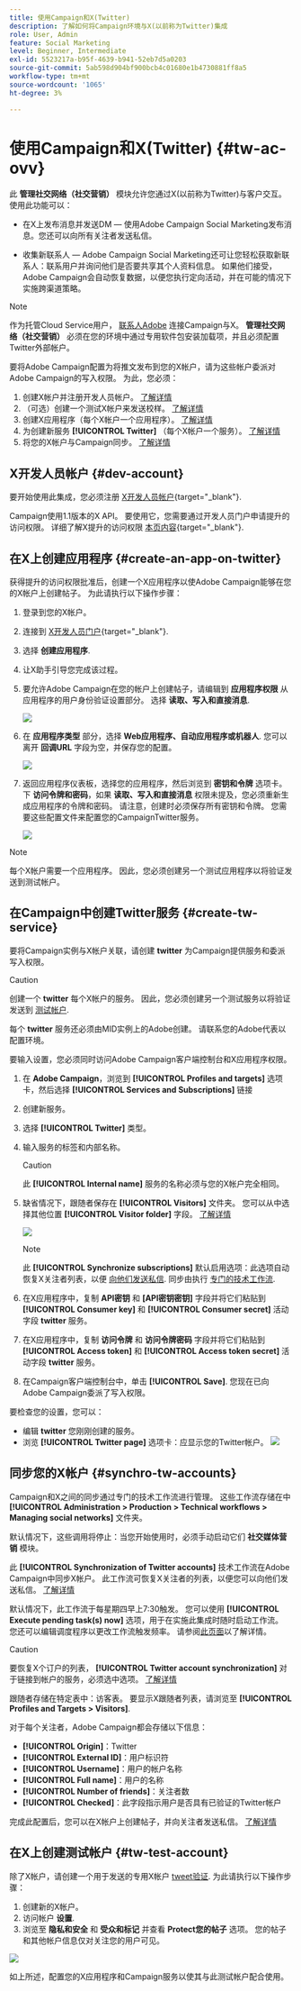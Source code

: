 ```yaml
---
title: 使用Campaign和X(Twitter)
description: 了解如何将Campaign环境与X(以前称为Twitter)集成
role: User, Admin
feature: Social Marketing
level: Beginner, Intermediate
exl-id: 5523217a-b95f-4639-b941-52eb7d5a0203
source-git-commit: 5ab598d904bf900bcb4c01680e1b4730881ff8a5
workflow-type: tm+mt
source-wordcount: '1065'
ht-degree: 3%

---
```


# 使用Campaign和X(Twitter) {#tw-ac-ovv}

此 **管理社交网络（社交营销）** 模块允许您通过X(以前称为Twitter)与客户交互。 使用此功能可以：

* 在X上发布消息并发送DM — 使用Adobe Campaign Social Marketing发布消息。您还可以向所有关注者发送私信。

* 收集新联系人 — Adobe Campaign Social Marketing还可让您轻松获取新联系人：联系用户并询问他们是否要共享其个人资料信息。 如果他们接受，Adobe Campaign会自动恢复数据，以便您执行定向活动，并在可能的情况下实施跨渠道策略。


>[!NOTE]
>
>作为托管Cloud Service用户， [联系人Adobe](../start/campaign-faq.md#support) 连接Campaign与X。  **管理社交网络（社交营销）** 必须在您的环境中通过专用软件包安装加载项，并且必须配置Twitter外部帐户。


要将Adobe Campaign配置为将推文发布到您的X帐户，请为这些帐户委派对Adobe Campaign的写入权限。 为此，您必须：

1. 创建X帐户并注册开发人员帐户。 [了解详情](#dev-account)
1. （可选）创建一个测试X帐户来发送校样。 [了解详情](#tw-test-account)
1. 创建X应用程序（每个X帐户一个应用程序）。 [了解详情](#create-an-app-on-twitter)
1. 为创建新服务 **[!UICONTROL Twitter]** （每个X帐户一个服务）。 [了解详情](#create-tw-service)
1. 将您的X帐户与Campaign同步。 [了解详情](#synchro-tw-accounts)

## X开发人员帐户 {#dev-account}

要开始使用此集成，您必须注册 [X开发人员帐户](https://developer.twitter.com){target="_blank"}.

Campaign使用1.1版本的X API。 要使用它，您需要通过开发人员门户申请提升的访问权限。 详细了解X提升的访问权限 [本页内容](https://developer.twitter.com/en/portal/products/elevated){target="_blank"}.

## 在X上创建应用程序 {#create-an-app-on-twitter}

获得提升的访问权限批准后，创建一个X应用程序以使Adobe Campaign能够在您的X帐户上创建帖子。 为此请执行以下操作步骤：

1. 登录到您的X帐户。
1. 连接到 [X开发人员门户](https://developer.twitter.com/en/apps){target="_blank"}.
1. 选择 **创建应用程序**.
1. 让X助手引导您完成该过程。
1. 要允许Adobe Campaign在您的帐户上创建帖子，请编辑到 **应用程序权限** 从应用程序的用户身份验证设置部分。 选择 **读取、写入和直接消息**.

   ![](assets/tw-permissions.png)

1. 在 **应用程序类型** 部分，选择 **Web应用程序、自动应用程序或机器人**. 您可以离开 **回调URL** 字段为空，并保存您的配置。

   ![](assets/tw-app-type.png)

1. 返回应用程序仪表板，选择您的应用程序，然后浏览到 **密钥和令牌** 选项卡。 下 **访问令牌和密码**，如果 **读取、写入和直接消息** 权限未提及，您必须重新生成应用程序的令牌和密码。 请注意，创建时必须保存所有密钥和令牌。 您需要这些配置文件来配置您的CampaignTwitter服务。

   ![](assets/tw-permissions-check.png)


>[!NOTE]
>
>每个X帐户需要一个应用程序。 因此，您必须创建另一个测试应用程序以将验证发送到测试帐户。
>

## 在Campaign中创建Twitter服务 {#create-tw-service}

要将Campaign实例与X帐户关联，请创建 **twitter** 为Campaign提供服务和委派写入权限。

>[!CAUTION]
>
>创建一个 **twitter** 每个X帐户的服务。 因此，您必须创建另一个测试服务以将验证发送到 [测试帐户](#tw-test-account).
>
>每个 **twitter** 服务还必须由MID实例上的Adobe创建。 请联系您的Adobe代表以配置环境。
>

要输入设置，您必须同时访问Adobe Campaign客户端控制台和X应用程序权限。

1. 在 **Adobe Campaign**，浏览到 **[!UICONTROL Profiles and targets]** 选项卡，然后选择 **[!UICONTROL Services and Subscriptions]** 链接
1. 创建新服务。
1. 选择 **[!UICONTROL Twitter]** 类型。
1. 输入服务的标签和内部名称。

   >[!CAUTION]
   >
   >此 **[!UICONTROL Internal name]** 服务的名称必须与您的X帐户完全相同。
   >

1. 缺省情况下，跟随者保存在 **[!UICONTROL Visitors]** 文件夹。 您可以从中选择其他位置 **[!UICONTROL Visitor folder]** 字段。 [了解详情](../send/twitter.md#direct-tw-messages)

   ![](assets/tw-service-in-ac.png)

   >[!NOTE]
   >
   >此 **[!UICONTROL Synchronize subscriptions]** 默认启用选项：此选项自动恢复X关注者列表，以便 [向他们发送私信](../send/twitter.md#direct-tw-messages). 同步由执行 [专门的技术工作流](#synchro-tw-accounts).

1. 在X应用程序中，复制 **API密钥** 和 **[API密钥密钥]** 字段并将它们粘贴到 **[!UICONTROL Consumer key]** 和 **[!UICONTROL Consumer secret]** 活动字段 **twitter** 服务。

1. 在X应用程序中，复制 **访问令牌** 和 **访问令牌密码** 字段并将它们粘贴到 **[!UICONTROL Access token]** 和 **[!UICONTROL Access token secret]** 活动字段 **twitter** 服务。

1. 在Campaign客户端控制台中，单击 **[!UICONTROL Save]**. 您现在已向Adobe Campaign委派了写入权限。

要检查您的设置，您可以：

* 编辑 **twitter** 您刚刚创建的服务。
* 浏览 **[!UICONTROL Twitter page]** 选项卡：应显示您的Twitter帐户。
  ![](assets/tw-page.png)

## 同步您的X帐户 {#synchro-tw-accounts}

Campaign和X之间的同步通过专门的技术工作流进行管理。 这些工作流存储在中 **[!UICONTROL Administration > Production > Technical workflows > Managing social networks]** 文件夹。

默认情况下，这些调用将停止：当您开始使用时，必须手动启动它们 **社交媒体营销** 模块。

此 **[!UICONTROL Synchronization of Twitter accounts]** 技术工作流在Adobe Campaign中同步X帐户。 此工作流可恢复X关注者的列表，以便您可以向他们发送私信。 [了解详情](../send/twitter.md#direct-tw-messages)

默认情况下，此工作流于每星期四早上7:30触发。 您可以使用 **[!UICONTROL Execute pending task(s) now]** 选项，用于在实施此集成时随时启动工作流。  您还可以编辑调度程序以更改工作流触发频率。 请参阅[此页面](../../automation/workflow/scheduler.md)以了解详情。

>[!CAUTION]
>
>要恢复X个订户的列表， **[!UICONTROL Twitter account synchronization]** 对于链接到帐户的服务，必须选中选项。 [了解详情](#create-tw-service)

跟随者存储在特定表中：访客表。 要显示X跟随者列表，请浏览至 **[!UICONTROL Profiles and Targets > Visitors]**.

对于每个关注者，Adobe Campaign都会存储以下信息：

* **[!UICONTROL Origin]**：Twitter
* **[!UICONTROL External ID]**：用户标识符
* **[!UICONTROL Username]**：用户的帐户名称
* **[!UICONTROL Full name]**：用户的名称
* **[!UICONTROL Number of friends]**：关注者数
* **[!UICONTROL Checked]**：此字段指示用户是否具有已验证的Twitter帐户

完成此配置后，您可以在X帐户上创建帖子，并向关注者发送私信。 [了解详情](../send/twitter.md)

## 在X上创建测试帐户 {#tw-test-account}

除了X帐户，请创建一个用于发送的专用X帐户 [tweet验证](../send/twitter.md#send-tw-proofs). 为此请执行以下操作步骤：

1. 创建新的X帐户。
1. 访问帐户  **设置**.
1. 浏览至 **隐私和安全** 和 **受众和标记** 并查看 **Protect您的帖子** 选项。 您的帖子和其他帐户信息仅对关注您的用户可见。

![](assets/do-not-localize/social_tw_test_page.png)

如上所述，配置您的X应用程序和Campaign服务以使其与此测试帐户配合使用。
